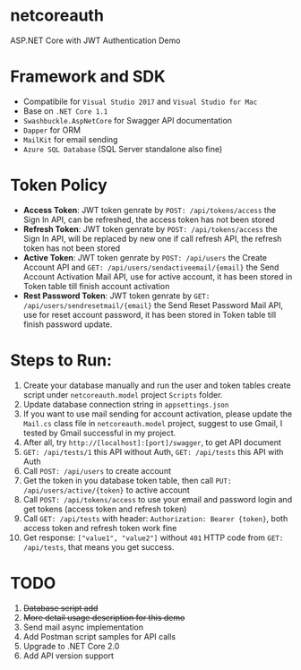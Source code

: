 # netcoreauth
ASP.NET Core with JWT Authentication Demo

# Framework and SDK
- Compatibile for `Visual Studio 2017` and `Visual Studio for Mac`
- Base on `.NET Core 1.1`
- `Swashbuckle.AspNetCore` for Swagger API documentation
- `Dapper` for ORM
- `MailKit` for email sending
- `Azure SQL Database` (SQL Server standalone also fine)

# Token Policy
- **Access Token**: JWT token genrate by `POST: /api/tokens/access` the Sign In API, can be refreshed, the access token has not been stored
- **Refresh Token**: JWT token genrate by `POST: /api/tokens/access` the Sign In API, will be replaced by new one if call refresh API, the refresh token has not been stored
- **Active Token**: JWT token genrate by `POST: /api/users` the Create Account API and `GET: /api/users/sendactiveemail/{email}` the Send Account Activation Mail API, use for active account, it has been stored in Token table till finish account activation 
- **Rest Password Token**: JWT token genrate by `GET: /api/users/sendresetmail/{email}` the Send Reset Password Mail API, use for reset account password, it has been stored in Token table till finish password update. 

# Steps to Run:
1. Create your database manually and run the user and token tables create script under `netcoreauth.model` project `Scripts` folder.
2. Update database connection string in `appsettings.json`
3. If you want to use mail sending for account activation, please update the `Mail.cs` class file in `netcoreauth.model` project, suggest to use Gmail, I tested by Gmail successful in my project. 
4. After all, try `http://[localhost]:[port]/swagger`, to get API document
5. `GET: /api/tests/1` this API without Auth, `GET: /api/tests` this API with Auth
6. Call `POST: /api/users` to create account
7. Get the token in you database token table, then call `PUT: /api/users/active/{token}` to active account
8. Call `POST: /api/tokens/access` to use your email and password login and get tokens (access token and refresh token)
9. Call `GET: /api/tests` with header: `Authorization: Bearer {token}`, both access token and refresh token work fine
10. Get response: `["value1", "value2"]` without `401` HTTP code from `GET: /api/tests`, that means you get success.

# TODO
1. ~~Database script add~~
2. ~~More detail usage description for this demo~~
3. Send mail async implementation
4. Add Postman script samples for API calls
5. Upgrade to .NET Core 2.0
6. Add API version support
